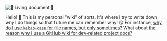 ![🌳 Living document 🌺](https://i.imgur.com/hdnowNt.png)

Hello! 👋 This is my personal "wiki" of sorts. It's where I try to write down
_why_ I do things so that future me can remember why! 😵 For instance, [why do
I use `kebab-case` for file names, but only sometimes?] What about [the reason
why I use a GitHub wiki for dev-related project docs?]

<!-- prettier-ignore-start -->
[why do I use `kebab-case` for file names, but only sometimes?]: https://github.com/jcbhmr/.github/wiki/Style#file-naming-convention
[the reason why I use a GitHub wiki for dev-related project docs?]: https://github.com/jcbhmr/.github/wiki/Documentation#whats-the-deal-with-the-github-wiki
<!-- prettier-ignore-end -->
